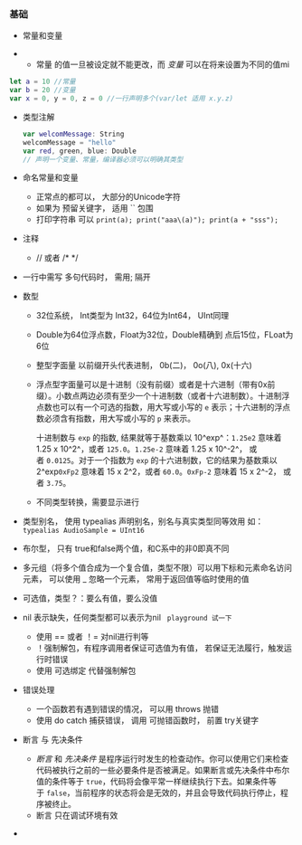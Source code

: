 ### 基础

* 常量和变量


* * 常量 的值一旦被设定就不能更改，而 *变量* 可以在将来设置为不同的值mi

```swift
let a = 10 //常量
var b = 20 //变量
var x = 0, y = 0, z = 0 //一行声明多个(var/let 适用 x.y.z)	
```

* 类型注解

  ```swift
  var welcomMessage: String
  welcomMessage = "hello"
  var red, green, blue: Double
  // 声明一个变量、常量，编译器必须可以明确其类型
  ```

* 命名常量和变量

  * 正常点的都可以， 大部分的Unicode字符
  * 如果为 预留关键字， 适用  `` 包围
  * 打印字符串 可以 `print(a); print("aaa\(a)"); print(a + "sss");`

* 注释

  * // 或者 /* */

* 一行中需写 多句代码时， 需用; 隔开

* 数型

  * 32位系统， Int类型为 Int32，64位为Int64， UInt同理

  * Double为64位浮点数，Float为32位，Double精确到 点后15位，FLoat为6位

  * 整型字面量 以前缀开头代表进制， 0b(二)， 0o(八), 0x(十六)

  * 浮点型字面量可以是十进制（没有前缀）或者是十六进制（带有0x前缀）。小数点两边必须有至少一个十进制数（或者十六进制数）。十进制浮点数也可以有一个可选的指数，用大写或小写的 `e` 表示；十六进制的浮点数必须含有指数，用大写或小写的 `p` 来表示。

    十进制数与 `exp` 的指数, 结果就等于基数乘以 10^exp^：`1.25e2` 意味着 1.25 x 10^2^，或者 `125.0`。`1.25e-2` 意味着 1.25 x 10^-2^， 或者 `0.0125`。对于一个指数为 `exp` 的十六进制数，它的结果为基数乘以2^exp`0xFp2` 意味着 15 x 2^2，或者 `60.0`。`0xFp-2` 意味着 15 x 2^-2， 或者 `3.75`。

  * 不同类型转换，需要显示进行

* 类型别名， 使用 typealias 声明别名，别名与真实类型同等效用  如： `typealias AudioSample = UInt16`

* 布尔型， 只有 true和false两个值，和C系中的非0即真不同

* 多元组（将多个值合成为一个复合值，类型不限）可以用下标和元素命名访问元素， 可以使用 _ 忽略一个元素， 常用于返回值等临时使用的值

* 可选值，类型？：要么有值，要么没值

* nil 表示缺失，任何类型都可以表示为nil ` playground 试一下`

  * 使用 == 或者 ！= 对nil进行判等
  * ！强制解包，有程序调用者保证可选值为有值， 若保证无法履行，触发运行时错误
  * 使用 可选绑定 代替强制解包

* 错误处理

  * 一个函数若有遇到错误的情况， 可以用 throws 抛错
  * 使用 do catch 捕获错误， 调用 可抛错函数时， 前置 try关键字

* 断言 与 先决条件

  * *断言* 和 *先决条件* 是程序运行时发生的检查动作。你可以使用它们来检查代码被执行之前的一些必要条件是否被满足。如果断言或先决条件中布尔值的条件等于 `true`，代码将会像平常一样继续执行下去。如果条件等于 `false`，当前程序的状态将会是无效的，并且会导致代码执行停止，程序被终止。
  * 断言 只在调试环境有效

* ​

  ​